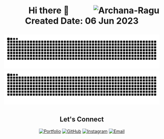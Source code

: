 <div align="center">
<h1 align="center">
  Hi there 👋
  <img src="https://komarev.com/ghpvc/?username=Archana-Ragu&label=Profile%20Views&color=0e75b6&style=flat" align='right' alt="Archana-Ragu" />
<br>
Created Date: 06 Jun 2023
<br>

![github contribution grid snake animation](https://raw.githubusercontent.com/shahradelahi/shahradelahi/output/github-contribution-grid-snake-dark.svg#gh-dark-mode-only)
![github contribution grid snake animation](https://raw.githubusercontent.com/shahradelahi/shahradelahi/output/github-contribution-grid-snake.svg#gh-light-mode-only)

## Let's Connect

<p align="center">
	<a href="https://Archana-Ragu.github.io/" target="_blank"><img src="https://img.icons8.com/bubbles/50/000000/web.png" alt="Portfolio"/></a>
	<a href="https://github.com/Archana-Ragu" target="_blank"><img src="https://img.icons8.com/bubbles/50/000000/github.png" alt="GitHub"/></a>
	<a href="https://www.instagram.com/achuuuhh.__/" target="_blank"><img src="https://img.icons8.com/bubbles/50/000000/instagram.png" alt="Instagram"/></a>
	<a href="mailto:archanaragu15@gmail.com" target="_blank"><img src="https://img.icons8.com/bubbles/50/000000/gmail.png" alt="Email"/></a>
</p>
</div>
